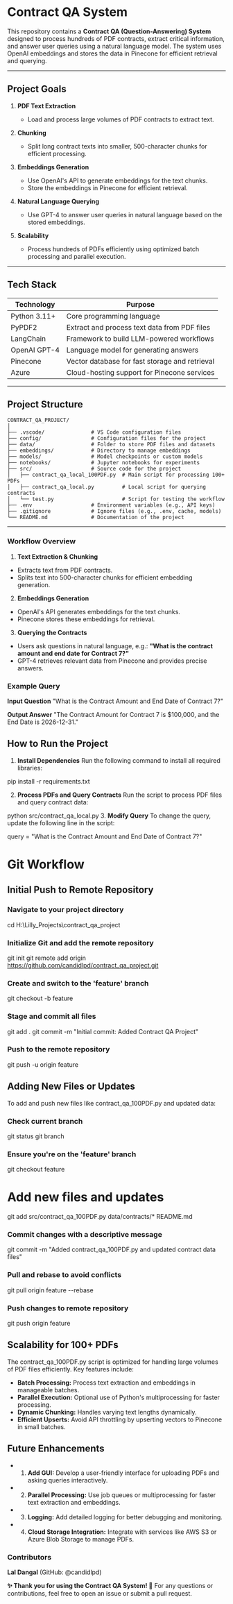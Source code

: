 # Contract QA System

This repository contains a **Contract QA (Question-Answering) System** designed to process hundreds of PDF contracts, extract critical information, and answer user queries using a natural language model. The system uses OpenAI embeddings and stores the data in Pinecone for efficient retrieval and querying.

---

## Project Goals

1. **PDF Text Extraction**
   - Load and process large volumes of PDF contracts to extract text.

2. **Chunking**
   - Split long contract texts into smaller, 500-character chunks for efficient processing.

3. **Embeddings Generation**
   - Use OpenAI's API to generate embeddings for the text chunks.
   - Store the embeddings in Pinecone for efficient retrieval.

4. **Natural Language Querying**
   - Use GPT-4 to answer user queries in natural language based on the stored embeddings.

5. **Scalability**
   - Process hundreds of PDFs efficiently using optimized batch processing and parallel execution.

---

## Tech Stack

| Technology       | Purpose                                    |
|-------------------|--------------------------------------------|
| Python 3.11+      | Core programming language                 |
| PyPDF2            | Extract and process text data from PDF files |
| LangChain         | Framework to build LLM-powered workflows  |
| OpenAI GPT-4      | Language model for generating answers      |
| Pinecone          | Vector database for fast storage and retrieval |
| Azure             | Cloud-hosting support for Pinecone services |

---

## Project Structure

```plaintext
CONTRACT_QA_PROJECT/
│
├── .vscode/               # VS Code configuration files
├── config/                # Configuration files for the project
├── data/                  # Folder to store PDF files and datasets
├── embeddings/            # Directory to manage embeddings
├── models/                # Model checkpoints or custom models
├── notebooks/             # Jupyter notebooks for experiments
├── src/                   # Source code for the project
│   ├── contract_qa_local_100PDF.py  # Main script for processing 100+ PDFs
│   ├── contract_qa_local.py         # Local script for querying contracts
│   └── test.py                      # Script for testing the workflow
├── .env                   # Environment variables (e.g., API keys)
├── .gitignore             # Ignore files (e.g., .env, cache, models)
└── README.md              # Documentation of the project

```

---
### Workflow Overview
1. **Text Extraction & Chunking**
* Extracts text from PDF contracts.
* Splits text into 500-character chunks for efficient embedding generation.
2. **Embeddings Generation**
* OpenAI's API generates embeddings for the text chunks.
* Pinecone stores these embeddings for retrieval.
3. **Querying the Contracts**
* Users ask questions in natural language, e.g.:
**"What is the contract amount and end date for Contract 7?"**
* GPT-4 retrieves relevant data from Pinecone and provides precise answers.


### Example Query
**Input Question**
"What is the Contract Amount and End Date of Contract 7?"

**Output Answer**
"The Contract Amount for Contract 7 is $100,000, and the End Date is 2026-12-31."

## How to Run the Project
1. **Install Dependencies**
Run the following command to install all required libraries:

pip install -r requirements.txt

2. **Process PDFs and Query Contracts**
Run the script to process PDF files and query contract data:


python src/contract_qa_local.py
3. **Modify Query**
To change the query, update the following line in the script:

query = "What is the Contract Amount and End Date of Contract 7?"


# Git Workflow
## Initial Push to Remote Repository

### Navigate to your project directory
cd H:\Lilly_Projects\contract_qa_project

### Initialize Git and add the remote repository
git init
git remote add origin https://github.com/candidlpd/contract_qa_project.git

### Create and switch to the 'feature' branch
git checkout -b feature

### Stage and commit all files
git add .
git commit -m "Initial commit: Added Contract QA Project"

### Push to the remote repository
git push -u origin feature


## Adding New Files or Updates
To add and push new files like contract_qa_100PDF.py and updated data:


### Check current branch
git status
git branch

### Ensure you're on the 'feature' branch
git checkout feature

# Add new files and updates
git add src/contract_qa_100PDF.py data/contracts/* README.md

### Commit changes with a descriptive message
git commit -m "Added contract_qa_100PDF.py and updated contract data files"

### Pull and rebase to avoid conflicts
git pull origin feature --rebase

### Push changes to remote repository
git push origin feature


## Scalability for 100+ PDFs
The contract_qa_100PDF.py script is optimized for handling large volumes of PDF files efficiently. Key features include:

* **Batch Processing:** Process text extraction and embeddings in manageable batches.
* **Parallel Execution:** Optional use of Python's multiprocessing for faster processing.
* **Dynamic Chunking:** Handles varying text lengths dynamically.
* **Efficient Upserts:** Avoid API throttling by upserting vectors to Pinecone in small batches.


## Future Enhancements
* 1. **Add GUI:** Develop a user-friendly interface for uploading PDFs and asking queries interactively.
* 2. **Parallel Processing:** Use job queues or multiprocessing for faster text extraction and embeddings.
* 3. **Logging:** Add detailed logging for better debugging and monitoring.
* 4. **Cloud Storage Integration:** Integrate with services like AWS S3 or Azure Blob Storage to manage PDFs.


### Contributors
**Lal Dangal** (GitHub: @candidlpd)

**✨ Thank you for using the Contract QA System! 🚀**
For any questions or contributions, feel free to open an issue or submit a pull request.









